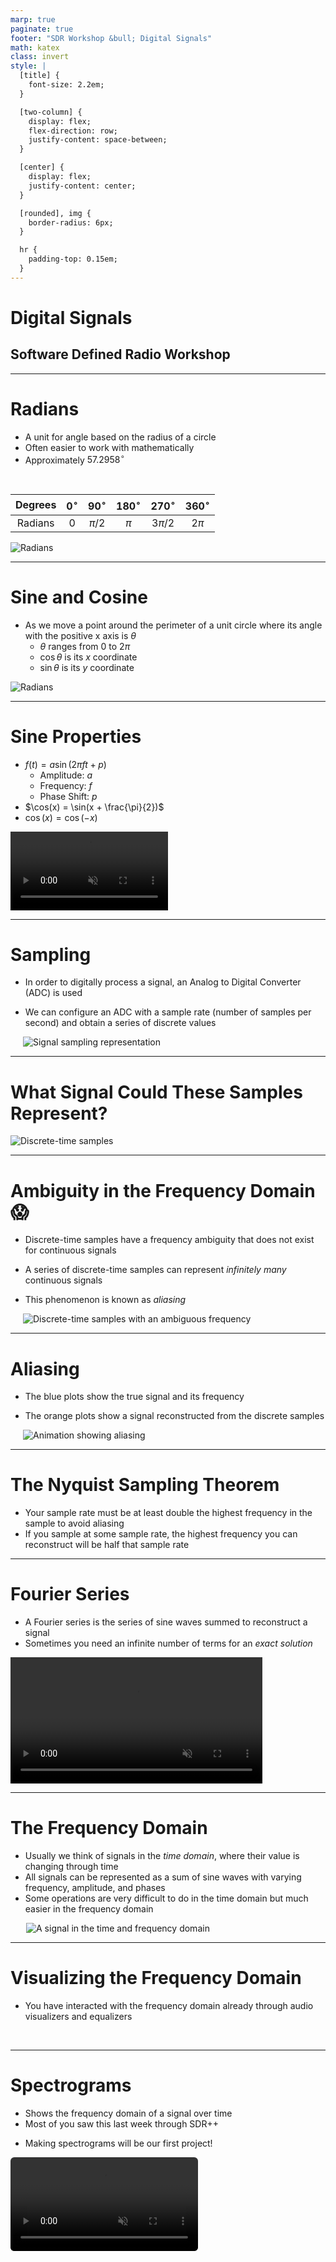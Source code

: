 ```yaml
---
marp: true
paginate: true
footer: "SDR Workshop &bull; Digital Signals"
math: katex
class: invert
style: |
  [title] {
    font-size: 2.2em;
  }

  [two-column] {
    display: flex;
    flex-direction: row;
    justify-content: space-between;
  }

  [center] {
    display: flex;
    justify-content: center;
  }

  [rounded], img {
    border-radius: 6px;
  }

  hr {
    padding-top: 0.15em;
  }
---
```


<h1 title>Digital Signals</h1>

## Software Defined Radio Workshop

---

<div two-column>
<div>

# Radians

- A unit for angle based on the radius of a circle
- Often easier to work with mathematically
- Approximately $57.2958^\circ{}$

<br>

<div center>

|Degrees|$0^\circ{}$|$90^\circ{}$|$180^\circ{}$|$270^\circ{}$|$360^\circ{}$|
|:-:|:-:|:-:|:-:|:-:|:-:|
|Radians|$0$|$\pi/2$|$\pi$|$3\pi{}/2$|$2\pi{}$|

</div>
</div>
<div style="width: 37%">

![Radians](assets/digital-signals/radians.gif)

</div>

<!--
R=(a*pi)/180
-->

---

<div two-column>
<div>

# Sine and Cosine

- As we move a point around the perimeter of a unit circle where its angle with the positive x axis is $\theta{}$
  - $\theta$ ranges from $0$ to $2\pi$
  - $\cos{\theta}$ is its $x$ coordinate
  - $\sin{\theta}$ is its $y$ coordinate

</div>
<div style="width: 130%">

![Radians](assets/digital-signals/sin-cos.gif)

</div>

---

<div two-column>
<div>

# Sine Properties

- $f(t)=a\sin(2\pi{}ft+p)$
  - Amplitude: $a$
  - Frequency: $f$
  - Phase Shift: $p$
- $\cos(x) = \sin(x + \frac{\pi}{2})$
- $\cos(x)=\cos(-x)$

</div>
<div style="width: 50%"><video src="assets/digital-signals/sine-wave.mp4" autoplay loop controls muted width="100%"></video></div>
</div>

<!--
sin(x)=-sin(-x)
-->

---

<div two-column>
<div>

# Sampling

- In order to digitally process a signal, an Analog to Digital Converter (ADC) is used

- We can configure an ADC with a sample rate (number of samples per second) and obtain a series of discrete values

</div>
<div style="width: 100%;margin-left: 20px;">

![Signal sampling representation](assets/digital-signals/continous-vs-discrete.jpg)

</div>
</div>

---

# What Signal Could These Samples Represent?

<div center>

![Discrete-time samples](assets/digital-signals/ambigous-samples-top.jpg)

</div>

---

# Ambiguity in the Frequency Domain :scream:

<div two-column>
<div>

- Discrete-time samples have a frequency ambiguity that does not exist for continuous signals

- A series of discrete-time samples can represent *infinitely many* continuous signals

- This phenomenon is known as *aliasing*

</div>
<div style="width: 100%;margin-left: 20px;">

![Discrete-time samples with an ambiguous frequency](assets/digital-signals/ambigous-samples.jpg)

</div>
</div>

---

<div two-column>
<div>

# Aliasing

- The blue plots show the true signal and its frequency

- The orange plots show a signal reconstructed from the discrete samples

</div>
<div style="width: 100%;margin-left: 20px;">

![Animation showing aliasing](assets/digital-signals/fft-aliasing.gif)

</div>
</div>

<!--
Upper left: Animation depicts a sequence of sinusoids, each with a higher frequency than the previous ones.
These "true" signals are also being sampled (blue dots) at a constant frequency/rate, Upper right: The continuous Fourier transform of the sinusoid (not the samples).
The single non-zero component, depicting the actual frequency, means there is no ambiguity. Lower right: The discrete Fourier transform of just the available samples.
The presence of two components means the samples can fit at least two different sinusoids, one of which is the true frequency (upper-right).
Lower left: Using the same samples (now in orange), the default reconstruction algorithm produces the lower-frequency sinusoid.
-->

---

# The Nyquist Sampling Theorem

- Your sample rate must be at least double the highest frequency in the sample to avoid aliasing
- If you sample at some sample rate, the highest frequency you can reconstruct will be half that sample rate

<!--
Human hearing is approx 20Hz to 20,000 Hz

- 44,100 Hz - CD audio (most common)
- 48,000 Hz - Standard sample rate for professional applications
-->

---

# Fourier Series

- A Fourier series is the series of sine waves summed to reconstruct a signal
- Sometimes you need an infinite number of terms for an *exact solution*

<div center>
<video src="assets/digital-signals/fourier-series.mp4" autoplay loop controls muted width="80%"></video>
</div>

<!-- 
Every signal has a fourier series!
-->

---

# The Frequency Domain

<div two-column>
<div>

- Usually we think of signals in the *time domain*, where their value is changing through time
- All signals can be represented as a sum of sine waves with varying frequency, amplitude, and phases
- Some operations are very difficult to do in the time domain but much easier in the frequency domain

</div>
<div style="width: 90%; margin-left: 25px;">

![A signal in the time and frequency domain](assets/digital-signals/freq-domain.gif)

</div>
</div>

---

# Visualizing the Frequency Domain

<div two-column>
<div>

- You have interacted with the frequency domain already through audio visualizers and equalizers

</div>
<div style="width: 100%">
<img alt="" src="assets/digital-signals/audio-equalizer.gif"></img>
<img alt="" src="assets/digital-signals/spotify-equalizer.png"></img>
</div>
</div>

<!--
The equalizer is from Spotify® settings.
-->

---

<div two-column>
<div>

# Spectrograms

- Shows the frequency domain of a signal over time
- Most of you saw this last week through SDR++

<!--  -->

- Making spectrograms will be our first project!

</div>
<div style="width: 65%;">
<video src="assets/digital-signals/waterfall.mp4" autoplay loop controls muted style="border-radius: 6px"></video>
</div>
</div>
